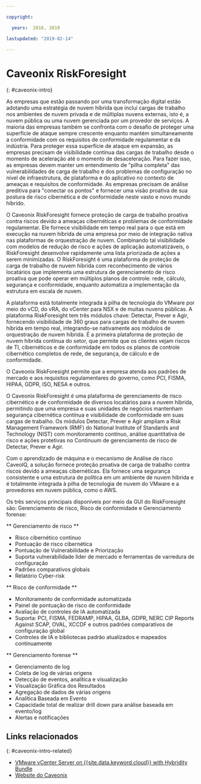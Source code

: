 ```yaml
---

copyright:

  years:  2016, 2019

lastupdated: "2019-02-14"

---
```


# Caveonix RiskForesight
{: #caveonix-intro}

As empresas que estão passando por uma transformação digital estão adotando uma estratégia de nuvem híbrida que inclui cargas de trabalho nos ambientes de nuvem privada e de múltiplas nuvens externas, isto é, a nuvem pública ou uma nuvem gerenciada por um provedor de serviços. A maioria das empresas também se confronta com o desafio de proteger uma superfície de ataque sempre crescente enquanto mantém simultaneamente a conformidade com os requisitos de conformidade regulamentar e da indústria. Para proteger essa superfície de ataque em expansão, as empresas precisam de visibilidade contínua das cargas de trabalho desde o momento de aceleração até o momento de desaceleração. Para fazer isso, as empresas devem manter um entendimento de "pilha completa" das vulnerabilidades de carga de trabalho e dos problemas de configuração no nível de infraestrutura, de plataforma e do aplicativo no contexto de ameaças e requisitos de conformidade. As empresas precisam de análise preditiva para "conectar os pontos" e fornecer uma visão proativa de sua postura de risco cibernética e de conformidade neste vasto e novo mundo híbrido.

O Caveonix RiskForesight fornece proteção de carga de trabalho proativa contra riscos devido a ameaças cibernéticas e problemas de conformidade regulamentar. Ele fornece visibilidade em tempo real para o que está em execução na nuvem híbrida de uma empresa por meio de integração nativa nas plataformas de orquestração de nuvem. Combinando tal visibilidade com modelos de redução de risco e ações de aplicação automatizáveis, o RiskForesight desenvolve rapidamente uma lista priorizada de ações a serem minimizadas. O RiskForesight é uma plataforma de proteção de carga de trabalho de nuvem híbrida com reconhecimento de vários locatários que implementa uma estrutura de gerenciamento de risco proativa que pode operar em múltiplos planos de controle: rede, cálculo, segurança e conformidade, enquanto automatiza a implementação da estrutura em escala de nuvem.

A plataforma está totalmente integrada à pilha de tecnologia do VMware por meio do vCD, do vRA, do vCenter para NSX e de muitas nuvens públicas. A plataforma RiskForesight tem três módulos chave: Detectar, Prever e Agir, fornecendo visibilidade de 360 graus para cargas de trabalho de nuvem híbrida em tempo real, integrando-se nativamente aos módulos de orquestração de nuvem híbrida. É a primeira plataforma de proteção de nuvem híbrida contínua do setor, que permite que os clientes vejam riscos de TI, cibernéticos e de conformidade em todos os planos de controle cibernético completos de rede, de segurança, de cálculo e de conformidade.

O Caveonix RiskForesight permite que a empresa atenda aos padrões de mercado e aos requisitos regulamentares do governo, como PCI, FISMA, HIPAA, GDPR, ISO, NESA e outros.

O Caveonix RiskForesight é uma plataforma de gerenciamento de risco cibernético e de conformidade de diversos locatários para a nuvem híbrida, permitindo que uma empresa e suas unidades de negócios mantenham segurança cibernética contínua e visibilidade de conformidade em suas cargas de trabalho. Os módulos Detectar, Prever e Agir ampliam a Risk Management Framework (RMF) do National Institute of Standards and Technology (NIST) com monitoramento contínuo, análise quantitativa de risco e ações protetivas no Continuum de gerenciamento de risco de Detectar, Prever e Agir.

Com o aprendizado de máquina e o mecanismo de Análise de risco CaveoIQ, a solução fornece proteção proativa de carga de trabalho contra riscos devido a ameaças cibernéticas. Ela fornece uma segurança consistente e uma estrutura de política em um ambiente de nuvem híbrida e é totalmente integrada à pilha de tecnologia de nuvem do VMware e a provedores em nuvem pública, como o AWS.

Os três serviços principais disponíveis por meio da GUI do RiskForesight são: Gerenciamento de risco, Risco de conformidade e Gerenciamento forense:

** Gerenciamento de risco **
-	Risco cibernético contínuo
- Pontuação de risco cibernética
-	Pontuação de Vulnerabilidade e Priorização
-	Suporta vulnerabilidade líder de mercado e ferramentas de varredura de configuração
-	Padrões comparativos globais
-	Relatório Cyber-risk

** Risco de conformidade **
- Monitoramento de conformidade automatizada
-	Painel de pontuação de risco de conformidade
-	Avaliação de controles de IA automatizada
-	Suporta: PCI, FISMA, FEDRAMP, HIPAA, GLBA, GDPR, NERC CIP Reports Against SCAP, OVAL, XCCDF e outros padrões comparativos de configuração global
-	Controles de IA e bibliotecas padrão atualizados e mapeados continuamente

** Gerenciamento forense **
-	Gerenciamento de log
-	Coleta de log de várias origens
-	Detecção de eventos, analítica e visualização
-	Visualização Gráfica dos Resultados
-	Agregação de dados de várias origens
-	Analítica Baseada em Evento
-	Capacidade total de realizar drill down para análise baseada em evento/log
-	Alertas e notificações

## Links relacionados
{: #caveonix-intro-related}

*   [VMware vCenter Server on {{site.data.keyword.cloud}} with Hybridity Bundle](/docs/services/vmwaresolutions/archiref/vcs?topic=vmware-solutions-vcs-hybridity-intro)
*   [ Website do Caveonix ](https://www.caveonix.com/)
